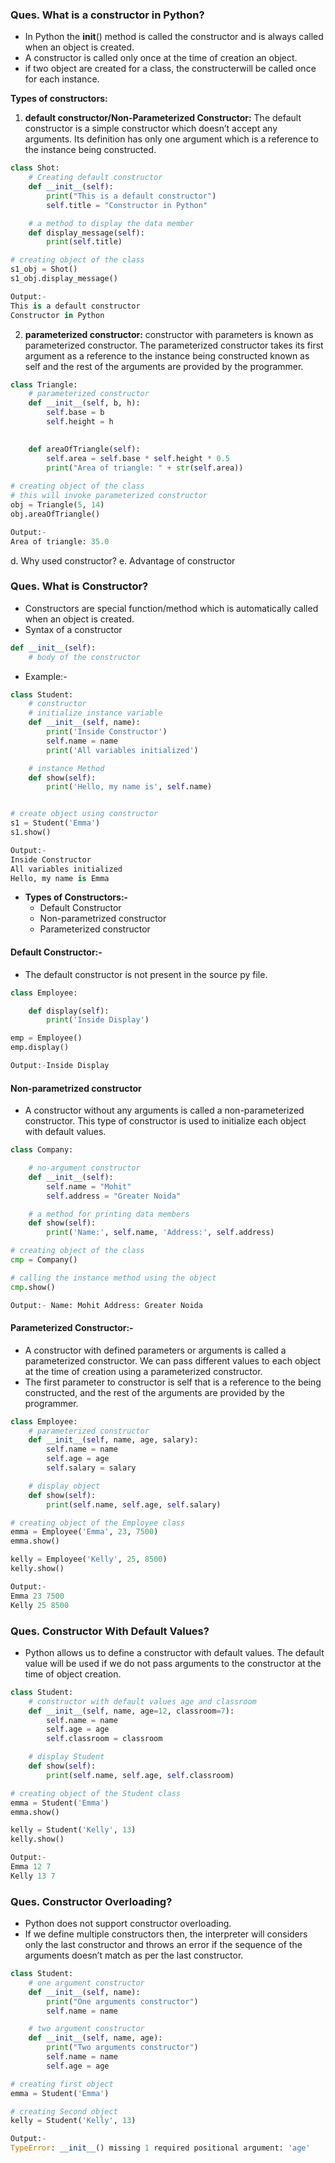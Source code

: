 ### **Ques. What is a constructor in Python?**
* In Python the __init__() method is called the constructor and is always called when an object is created.
* A constructor is called only once at the time of creation an object.
* if two object are created for a class, the constructerwill be called once for each instance.

**Types of constructors:**
1. **default constructor/Non-Parameterized Constructor:** The default constructor is a simple constructor which doesn’t accept any arguments. Its definition has only one argument which is a reference to the instance being constructed.
```python
class Shot:
    # Creating default constructor
    def __init__(self):
        print("This is a default constructor")
        self.title = "Constructor in Python"

    # a method to display the data member
    def display_message(self):
        print(self.title)

# creating object of the class
s1_obj = Shot()
s1_obj.display_message()

Output:-
This is a default constructor
Constructor in Python
```
2. **parameterized constructor:** constructor with parameters is known as parameterized constructor. The parameterized constructor takes its first argument as a reference to the instance being constructed known as self and the rest of the arguments are provided by the programmer.
```python
class Triangle:
    # parameterized constructor
    def __init__(self, b, h):
        self.base = b
        self.height = h

 
    def areaOfTriangle(self):
        self.area = self.base * self.height * 0.5
        print("Area of triangle: " + str(self.area))
 
# creating object of the class
# this will invoke parameterized constructor
obj = Triangle(5, 14)
obj.areaOfTriangle()

Output:-
Area of triangle: 35.0
```

d. Why used constructor?
e. Advantage of constructor


### Ques. What is Constructor?
* Constructors are special function/method which is automatically called when an object is created.
* Syntax of a constructor
```python
def __init__(self):
    # body of the constructor
```
* Example:-
```python
class Student:
    # constructor
    # initialize instance variable
    def __init__(self, name):
        print('Inside Constructor')
        self.name = name
        print('All variables initialized')

    # instance Method
    def show(self):
        print('Hello, my name is', self.name)


# create object using constructor
s1 = Student('Emma')
s1.show()

Output:-
Inside Constructor
All variables initialized
Hello, my name is Emma
```
* **Types of Constructors:-**
  * Default Constructor
  * Non-parametrized constructor
  * Parameterized constructor

#### Default Constructor:- 
* The default constructor is not present in the source py file. 
```python
class Employee:

    def display(self):
        print('Inside Display')

emp = Employee()
emp.display()

Output:-Inside Display
```

#### Non-parametrized constructor
* A constructor without any arguments is called a non-parameterized constructor. This type of constructor is used to initialize each object with default values.
```python
class Company:

    # no-argument constructor
    def __init__(self):
        self.name = "Mohit"
        self.address = "Greater Noida"

    # a method for printing data members
    def show(self):
        print('Name:', self.name, 'Address:', self.address)

# creating object of the class
cmp = Company()

# calling the instance method using the object
cmp.show()

Output:- Name: Mohit Address: Greater Noida
```

#### Parameterized Constructor:-
* A constructor with defined parameters or arguments is called a parameterized constructor. We can pass different values to each object at the time of creation using a parameterized constructor.
* The first parameter to constructor is self that is a reference to the being constructed, and the rest of the arguments are provided by the programmer. 
```python
class Employee:
    # parameterized constructor
    def __init__(self, name, age, salary):
        self.name = name
        self.age = age
        self.salary = salary

    # display object
    def show(self):
        print(self.name, self.age, self.salary)

# creating object of the Employee class
emma = Employee('Emma', 23, 7500)
emma.show()

kelly = Employee('Kelly', 25, 8500)
kelly.show()

Output:-
Emma 23 7500
Kelly 25 8500
```

### Ques. Constructor With Default Values?
* Python allows us to define a constructor with default values. The default value will be used if we do not pass arguments to the constructor at the time of object creation.
```python
class Student:
    # constructor with default values age and classroom
    def __init__(self, name, age=12, classroom=7):
        self.name = name
        self.age = age
        self.classroom = classroom

    # display Student
    def show(self):
        print(self.name, self.age, self.classroom)

# creating object of the Student class
emma = Student('Emma')
emma.show()

kelly = Student('Kelly', 13)
kelly.show()

Output:-
Emma 12 7
Kelly 13 7
```

### Ques. Constructor Overloading?
* Python does not support constructor overloading.
* If we define multiple constructors then, the interpreter will considers only the last constructor and throws an error if the sequence of the arguments doesn’t match as per the last constructor. 
```python
class Student:
    # one argument constructor
    def __init__(self, name):
        print("One arguments constructor")
        self.name = name

    # two argument constructor
    def __init__(self, name, age):
        print("Two arguments constructor")
        self.name = name
        self.age = age

# creating first object
emma = Student('Emma')

# creating Second object
kelly = Student('Kelly', 13)

Output:-
TypeError: __init__() missing 1 required positional argument: 'age'
```